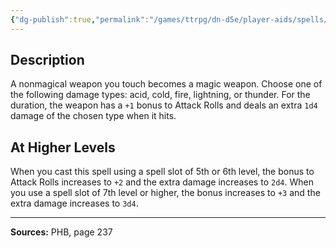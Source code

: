 ```yaml
---
{"dg-publish":true,"permalink":"/games/ttrpg/dn-d5e/player-aids/spells/level-3/elemental-weapon/","tags":["ttrpg/dnd/5e","verbal","somatic","concentration","spell"],"noteIcon":""}
---
```



## Description
A nonmagical weapon you touch becomes a magic weapon.
Choose one of the following damage types: acid, cold, fire, lightning, or thunder.
For the duration, the weapon has a `+1` bonus to Attack Rolls and deals an extra `1d4` damage of the chosen type when it hits.

## At Higher Levels
When you cast this spell using a spell slot of 5th or 6th level, the bonus to Attack Rolls increases to `+2` and the extra damage increases to `2d4`.
When you use a spell slot of 7th level or higher, the bonus increases to `+3` and the extra damage increases to `3d4`.

---

**Sources:** PHB, page 237
